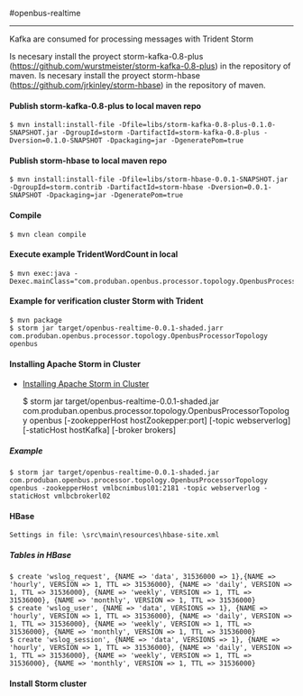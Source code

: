 #openbus-realtime

---

Kafka are consumed for processing messages with Trident Storm 

Is necesary install the proyect storm-kafka-0.8-plus (https://github.com/wurstmeister/storm-kafka-0.8-plus) in the repository of maven.
Is necesary install the proyect storm-hbase (https://github.com/jrkinley/storm-hbase) in the repository of maven.

#### Publish storm-kafka-0.8-plus to local maven repo

    $ mvn install:install-file -Dfile=libs/storm-kafka-0.8-plus-0.1.0-SNAPSHOT.jar -DgroupId=storm -DartifactId=storm-kafka-0.8-plus -Dversion=0.1.0-SNAPSHOT -Dpackaging=jar -DgeneratePom=true 

#### Publish storm-hbase to local maven repo

    $ mvn install:install-file -Dfile=libs/storm-hbase-0.0.1-SNAPSHOT.jar -DgroupId=storm.contrib -DartifactId=storm-hbase -Dversion=0.0.1-SNAPSHOT -Dpackaging=jar -DgeneratePom=true 


#### Compile

    $ mvn clean compile


#### Execute example TridentWordCount in local

    $ mvn exec:java -Dexec.mainClass="com.produban.openbus.processor.topology.OpenbusProcessorTopology"


#### Example for verification cluster Storm with Trident

    $ mvn package
    $ storm jar target/openbus-realtime-0.0.1-shaded.jarr com.produban.openbus.processor.topology.OpenbusProcessorTopology openbus


#### Installing Apache Storm in Cluster
* <a href="https://github.com/Produban/openbus/wiki/Install-Storm-cluster">Installing Apache Storm in Cluster</a>

	$ storm jar target/openbus-realtime-0.0.1-shaded.jar com.produban.openbus.processor.topology.OpenbusProcessorTopology openbus [-zookepperHost hostZookepper:port] [-topic webserverlog] [-staticHost hostKafka] [-broker brokers]

##### Example
	$ storm jar target/openbus-realtime-0.0.1-shaded.jar com.produban.openbus.processor.topology.OpenbusProcessorTopology openbus -zookepperHost vmlbcnimbusl01:2181 -topic webserverlog -staticHost vmlbcbrokerl02
	

#### HBase

	Settings in file: \src\main\resources\hbase-site.xml
	
##### Tables in HBase
	
	$ create 'wslog_request', {NAME => 'data', 31536000 => 1},{NAME => 'hourly', VERSION => 1, TTL => 31536000}, {NAME => 'daily', VERSION => 1, TTL => 31536000}, {NAME => 'weekly', VERSION => 1, TTL => 31536000}, {NAME => 'monthly', VERSION => 1, TTL => 31536000}
	$ create 'wslog_user', {NAME => 'data', VERSIONS => 1}, {NAME => 'hourly', VERSION => 1, TTL => 31536000}, {NAME => 'daily', VERSION => 1, TTL => 31536000}, {NAME => 'weekly', VERSION => 1, TTL => 31536000}, {NAME => 'monthly', VERSION => 1, TTL => 31536000}
	$ create 'wslog_session', {NAME => 'data', VERSIONS => 1}, {NAME => 'hourly', VERSION => 1, TTL => 31536000}, {NAME => 'daily', VERSION => 1, TTL => 31536000}, {NAME => 'weekly', VERSION => 1, TTL => 31536000}, {NAME => 'monthly', VERSION => 1, TTL => 31536000}

#### Install Storm cluster

